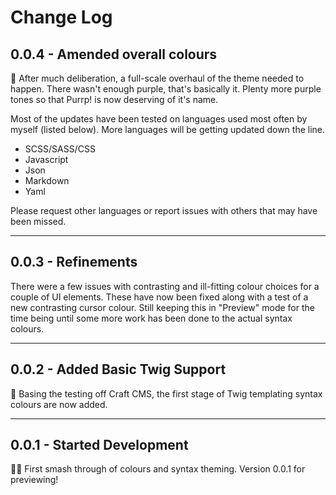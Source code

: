 # Change Log

## 0.0.4 - Amended overall colours

💜 After much deliberation, a full-scale overhaul of the theme needed to happen. There wasn't enough purple, that's basically it. Plenty more purple tones so that Purrp! is now deserving of it's name.

Most of the updates have been tested on languages used most often by myself (listed below). More languages will be getting updated down the line.

- SCSS/SASS/CSS
- Javascript
- Json
- Markdown
- Yaml

Please request other languages or report issues with others that may have been missed.

---

## 0.0.3 - Refinements

There were a few issues with contrasting and ill-fitting colour choices for a couple of UI elements. These have now been fixed along with a test of a new contrasting cursor colour. Still keeping this in "Preview" mode for the time being until some more work has been done to the actual syntax colours.

---

## 0.0.2 - Added Basic Twig Support

🌳 Basing the testing off Craft CMS, the first stage of Twig templating syntax colours are now added.

---

## 0.0.1 - Started Development

🙌🏻 First smash through of colours and syntax theming. Version 0.0.1 for previewing!

